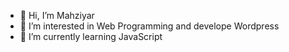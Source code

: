 - 👋 Hi, I’m Mahziyar
- 👀 I’m interested in Web Programming and develope Wordpress
- 🌱 I’m currently learning JavaScript


<!---
Mahziyar79/Mahziyar79 is a ✨ special ✨ repository because its `README.md` (this file) appears on your GitHub profile.
You can click the Preview link to take a look at your changes.
--->
